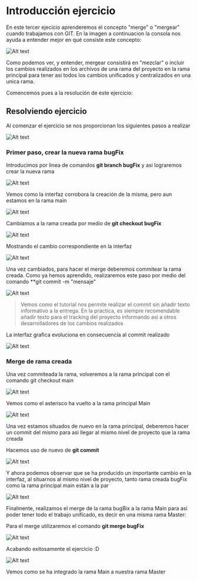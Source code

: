 # Introducción ejercicio

En este tercer ejecicio aprenderemos el concepto "merge" o "mergear" cuando trabajamos con GIT. En la imagen a continuacion la consola nos ayuda a entender mejor en qué consiste este concepto:

![Alt text](introduccion.jpg)

Como podemos ver, y entender, mergear consistirá en "mezclar" o incluir los cambios realizados en los archivos de una rama del proyecto en la rama principal para tener asi todos los cambios unificados y centralizados en una unica rama.

Comencemos pues a la resolución de este ejercicio:

## Resolviendo ejercicio

Al comenzar el ejercicio se nos proporcionan los siguientes pasos a realizar

![Alt text](pasosIniciales.jpg)

### Primer paso, crear la nueva rama bugFix

Introducimos por linea de comandos **git branch bugFix** y asi lograremos crear la nueva rama

![Alt text](codigoPrimeraRama.jpg)

Vemos como la interfaz corrobora la creación de la misma, pero aun estamos en la rama main

![Alt text](interfazPrimeraRama.jpg)

Cambiamos a la rama creada por medio de **git checkout bugFix**

![Alt text](codigoCambioARama.jpg)

Mostrando el cambio correspondiente en la interfaz

![Alt text](interfazCambioRama.jpg)

Una vez cambiados, para hacer el merge deberemos commitear la rama creada.
Como ya hemos aprendido, realizaremos este paso por medio del comando **git commit -m "mensaje"

![Alt text](codigoCommitRama.jpg)

>Vemos como el tutorial nos permite realizar el commit sin añadir texto informativo a la entrega. En la practica, es siempre recomendable añadir texto para el tracking del proyecto informando así a otros desarrolladores de los cambios realizados

La interfaz grafica evoluciona en consecuencia al commit realizado

![Alt text](interfazCommitRama.jpg)

### Merge de rama creada

Una vez commiteada la rama, volveremos a la rama principal con el comando git checkout main

![Alt text](codigoCambioAMain.jpg)

Vemos como el asterisco ha vuelto a la rama principal Main

![Alt text](interfazCambioAMain.jpg)

Una vez estamos situados de nuevo en la rama principal, deberemos hacer un commit del mismo para asi llegar al mismo nivel de proyecto que la rama creada

Hacemos uso de nuevo de **git commit**

![Alt text](codigoCommitMain.jpg)

Y ahora podemos observar que se ha producido un importante cambio en la interfaz, al situarnos al mismo nivel de proyecto, tanto rama creada bugFix como la rama principal main están a la par

![Alt text](interfazCommitMain.jpg)

Finalmente, realizamos el merge de la rama bugBix a la rama Main para asi poder tener todo el trabajo unificado, es decir en una misma rama Master:

Para el merge utilizaremos el comando **git merge bugFix**

![Alt text](codigoMergeBugFix.jpg)

Acabando exitosamente el ejercicio :D

![Alt text](interfazMergeRama.jpg)

Vemos como se ha integrado la rama Main a nuestra rama Master



